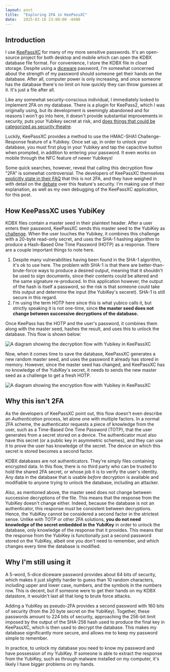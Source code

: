 ```yaml
---
layout: post
title:  "Exploring 2FA in KeePassXC"
date:   2025-03-16 23:00:00 -0400
---
```


## Introduction

I use [KeePassXC](https://keepassxc.org/) for many of my more sensitive passwords. It's an open-source project for both desktop and mobile which can open the KDBX database file format. For convenience, I store the KDBX file in cloud storage. Despite using a [diceware](https://xkcd.com/936/) password, I'm somewhat concerned about the strength of my password should someone get their hands on the database. After all, computer power is only increasing, and once someone has the database there's no limit on how quickly they can throw guesses at it. It's just a file after all.

Like any somewhat security-conscious individual, I immediately looked to implement 2FA on my database. There is a plugin for KeePass2, which I was originally using, but its development is seemingly abandoned and for reasons I won't go into here, it doesn't provide substantial improvements in security, puts your Yubikey secret at risk, and [does things that could be categorized as security theatre](https://support.keepassium.com/kb/yubikey-keechallenge/).

Luckily, KeePassXC provides a method to use the HMAC-SHA1 Challenge-Response feature of a Yubikey. Once set up, in order to unlock your database, you must first plug in your Yubikey and tap the capacitive button when prompted, in addition to entering your password. It even works on mobile through the NFC feature of newer Yubikeys!

Some quick searches, however, reveal that calling this decryption flow "2FA" is somewhat controversial. The developers of KeePassXC themselves [explicitly state in their FAQ](https://keepassxc.org/docs/) that this is not 2FA, and they have weighed in with detail on the [debate](https://security.stackexchange.com/questions/201345/is-it-reasonable-to-use-keepassxc-with-yubikey) over this feature's security. I'm making use of their explanation, as well as my own debugging of the KeePassXC application, for this post.

## How KeePassXC uses YubiKey

KDBX files contain a master seed in their plaintext header. After a user enters their password, KeePassXC sends this master seed to the YubiKey as [challenge](https://docs.yubico.com/yesdk/users-manual/application-otp/challenge-response.html). When the user touches the Yubikey, it combines this challenge with a 20-byte read-only secret, and uses the SHA-1 hashing algorithm to produce a Hash-Based One Time Password (HOTP) as a response. There are a couple important things to note here.

1. Despite many vulnerabilities having been found in the SHA-1 algorithm, it's ok to use here. The problem with SHA-1 is that there are better-than-brute-force ways to produce a desired output, meaning that it shouldn't be used to sign documents, since their contents could be altered and the same signature re-produced. In this application however, the output of the hash is itself a password, so the risk is that someone could take this output and determine the input (the YubiKey's seceret). SHA-1 is still secure in this regard.
2. I'm using the term HOTP here since this is what yubico calls it, but strictly speaking it is not one-time, since **the master seed does not change between successive decryptions of the database.**

Once KeePass has the HOTP and the user's password, it combines them along with the master seed, hashes the result, and uses this to unlock the database. This flow is shown below:

![A diagram showing the decryption flow with Yubikey in KeePassXC]({{site.baseurl}}/assets/images/KeePassXC-Decryption.png)

Now, when it comes time to save the database, KeePassXC generates a new random master seed, and uses the password it already has stored in memory. However, since the master seed has changed, and KeePassXC has no knowledge of the YubiKey's secret, it needs to sends the new master seed as a challenge to get a fresh HOTP.

![A diagram showing the encryption flow with Yubikey in KeePassXC]({{site.baseurl}}/assets/images/KeePassXC-Encryption.png)


## Why this isn't 2FA

As the developers of KeePassXC point out, this flow doesn't even describe an *Authentication* process, let alone one with multiple factors. In a normal 2FA scheme, the authenticator requests a piece of knowledge from the user, such as a Time-Based One Time Password (TOTP), that the user generates from a secret stored on a device. The authenticator must also have this secret (or a public key in asymmetric schemes), and they can use it to prove the user has knowledge of the secret. The device on which this secret is stored becomes a second factor.

KDBX databases are not authenticators. They're simply files containing encrypted data. In this flow, there is no third party who can be trusted to hold the shared 2FA secret, or whose job it is to verify the user's identity. Any data in the database that is usable *before* decryption is available and modifiable to anyone trying to unlock the database, including an attacker.

Also, as mentioned above, the master seed does not change between successive decryptions of the file. This means that the response from the YubiKey doesn't change either. Indeed, because the database is not an authenticator, this response *must* be consistent between decryptions. Hence, the YubiKey cannot be considered a second factor in the strictest sense. Unlike with TOTP or other 2FA solutions, **you do not need knowledge of the secret embedded in the YubiKey** in order to unlock the database, only knowledge of the response that it provides. This means that the response from the YubiKey is functionally just a second password stored on the YubiKey, albeit one you don't need to remember, and which changes every time the database is modified.

## Why I'm still using it

A 5-word, 5-dice diceware password provides about 64 bits of security, which makes it just slightly harder to guess than 10 random characters, including upper and lower case, numbers, and the symbols in the numbers row. This is decent, but if someone were to get their hands on my KDBX datastore, it wouldn't last all that long to brute force attacks.

Adding a YubiKey as pseudo-2FA provides a second password with 160 bits of security (from the 20 byte secret on the YubiKey). Together, these passwords amount to 224 bits of security, approaching the 256-bit limit imposed by the output of the SHA-256 hash used to produce the final key in KeePassXC, which is then used to decrypt the database. This makes my database significantly more secure, and allows me to keep my password simple to remember. 

In practice, to unlock my database you need to know my password and have possession of my YubiKey. If someone is able to extract the response from the YubiKey, such as through malware installed on my computer, it's likely I have bigger problems on my hands.
